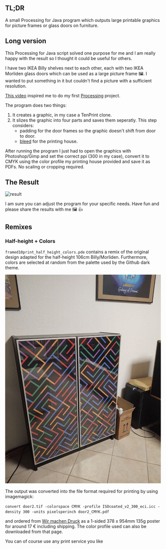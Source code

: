 ## TL;DR

A small Processing for Java program which outputs large printable graphics for picture frames or glass doors on furniture.

## Long version

This Processing for Java script solved one purpose for me and I am really happy with the result so I thought it could be useful for others.

I have two IKEA Billy shelves next to each other, each with two IKEA Morliden glass doors which can be used as a large picture frame :framed_picture:. I wanted to put something in it but couldn't find a picture with a sufficient resolution.

[This video](https://www.youtube.com/watch?v=bEyTZ5ZZxZs) inspired me to do my first [Processing](https://processing.org/) project.

The program does two things:

1. It creates a graphic, in my case a TenPrint clone.
2. It slizes the graphic into four parts and saves them seperatly. This step considers:
    * padding for the door frames so the graphic doesn't shift from door to door. 
    * [bleed](https://www.wikiwand.com/en/Bleed_(printing)) for the printing house.

After running the program I just had to open the graphics with Photoshop/Gimp and set the correct ppi (300 in my case), convert it to CMYK using the color profile my printing house provided and save it as PDFs. No scaling or cropping required.

## The Result 

![result](./result.jpg)

I am sure you can adjust the program for your specific needs. Have fun and please share the results with me :framed_picture: :+1:

## Remixes

### Half-height + Colors

`framed10print_half_height_colors.pde` contains a remix of the original design adapted for the half-height 106cm Billy/Morliden.
Furthermore, colors are selected at random from the palette used by the Github dark theme.

![result2](./result2.jpg)

The output was converted into the file format required for printing by using imagemagick:

`convert door2.tif -colorspace CMYK -profile ISOcoated_v2_300_eci.icc -density 300 -units pixelsperinch door2_CMYK.pdf`

and ordered from [Wir machen Druck](https://www.wir-machen-druck.de/plakat-mit-freier-groesse-einseitig-40farbig-bedruckt-topseller.html)
as a 1-sided 378 x 954mm 135g poster for around 17 € including shipping. The color profile used can also be downloaded from that page.

You can of course use any print service you like

